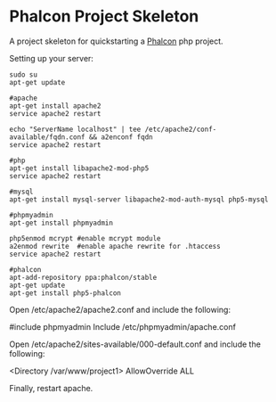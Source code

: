 # Phalcon Project Skeleton

A project skeleton for quickstarting a <a href="https://docs.phalconphp.com/">Phalcon</a> php project.

Setting up your server:
```shell
sudo su
apt-get update

#apache
apt-get install apache2
service apache2 restart

echo "ServerName localhost" | tee /etc/apache2/conf-available/fqdn.conf && a2enconf fqdn
service apache2 restart

#php
apt-get install libapache2-mod-php5
service apache2 restart

#mysql
apt-get install mysql-server libapache2-mod-auth-mysql php5-mysql

#phpmyadmin
apt-get install phpmyadmin

php5enmod mcrypt #enable mcrypt module
a2enmod rewrite  #enable apache rewrite for .htaccess
service apache2 restart

#phalcon
apt-add-repository ppa:phalcon/stable
apt-get update
apt-get install php5-phalcon
```

Open /etc/apache2/apache2.conf and include the following:

#include phpmyadmin
Include /etc/phpmyadmin/apache.conf

Open /etc/apache2/sites-available/000-default.conf and include the following:

<Directory /var/www/project1>
    AllowOverride ALL
</Directory>

Finally, restart apache.
